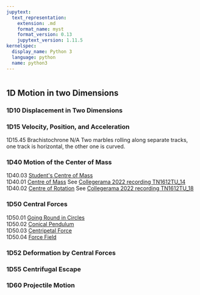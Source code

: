 ```yaml
---
jupytext:
  text_representation:
    extension: .md
    format_name: myst
    format_version: 0.13
    jupytext_version: 1.11.5
kernelspec:
  display_name: Python 3
  language: python
  name: python3
---
```


```{contents}
```

## 1D	Motion in two Dimensions

### 1D10	Displacement in Two Dimensions
### 1D15	Velocity, Position, and Acceleration

1D15.45				Brachistochrone	N/A		Two marbles rolling along separate tracks, one track is horizontal, the other one is curved.

### 1D40	Motion of the Center of Mass

1D40.03				[Student's Centre of Mass](https://www.de-monstrare.nl/pdf/Students%27%20centre%20of%20mass.pdf)
<br/>
1D40.01				[Centre of Mass](https://www.de-monstrare.nl/pdf/Centre%20of%20mass.pdf)
See [Collegerama 2022 recording TN1612TU_14](https://collegerama.tudelft.nl/Mediasite/Channel/as-bsc-tn/watch/64cb5e5c7d2546fb9f465306d41a128b1d)
<br/>
1D40.02				[Centre of Rotation](https://www.de-monstrare.nl/pdf/Centre%20of%20ratation.pdf)
See [Collegerama 2022 recording TN1612TU_18](https://collegerama.tudelft.nl/Mediasite/Channel/as-bsc-tn/watch/30a014274f6a49bfbd89af1bd43cc8f31d)

### 1D50	Central Forces

1D50.01		 		[Going Round in Circles](https://www.de-monstrare.nl/pdf/Going%20round%20in%20circles.pdf)
<br/>
1D50.02				[Conical Pendulum](https://www.de-monstrare.nl/pdf/Conical%20pendulum.pdf)
<br/>
1D50.03				[Centripetal Force](https://www.de-monstrare.nl/pdf/Centripetal%20force.pdf)
<br/>
1D50.04				[Force Field](https://www.de-monstrare.nl/pdf/Force%20field.pdf)

### 1D52	Deformation by Central Forces
### 1D55	Centrifugal Escape
### 1D60	Projectile Motion
